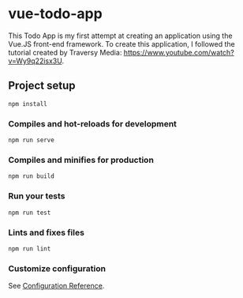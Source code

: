 # vue-todo-app

This Todo App is my first attempt at creating an application using the Vue.JS front-end framework. To create this application, I followed the tutorial created by Traversy Media: https://www.youtube.com/watch?v=Wy9q22isx3U.

## Project setup

```
npm install
```

### Compiles and hot-reloads for development

```
npm run serve
```

### Compiles and minifies for production

```
npm run build
```

### Run your tests

```
npm run test
```

### Lints and fixes files

```
npm run lint
```

### Customize configuration

See [Configuration Reference](https://cli.vuejs.org/config/).

